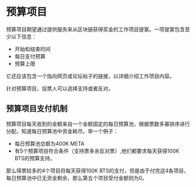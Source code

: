 # 预算项目

预算项目期望通过提供服务来从区块链获得奖金的工作项目提案。一项提案包含至少以下信息：

* 开始和结束时间
* 每日支付预算
* 预算上限

它还应该包含一个指向网页或论坛帖子的链接，以详细介绍工作项目内容。

针对预算项目，投票人可以选择支持或者反对。

## 预算项目支付机制

预算项目每天收到的金额来自一个金额固定的每日预算池，根据票数多寡排序进行分配，知道每日预算池中资金耗尽。举一个例子：

* 每日预算池总额为400K META
* 有5个预算项目符合条件（支持票多余反对票）,他们都要求每天获得100K BTS的预算支持。

那么得票较多的4个项目将每天获得100K BTS的支付，但是由于付完这4各项目，每日预算池中已无资金剩余，那么第五个项目受付金额则为0。
